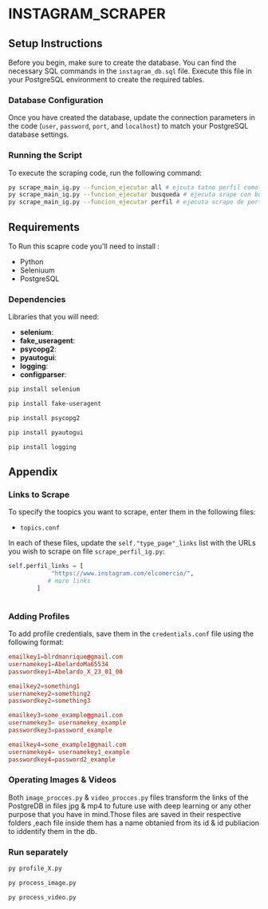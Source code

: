 # INSTAGRAM_SCRAPER

## Setup Instructions

Before you begin, make sure to create the database. You can find the necessary SQL commands in the `instagram_db.sql` file. Execute this file in your PostgreSQL environment to create the required tables.

### Database Configuration

Once you have created the database, update the connection parameters in the code (`user`, `password`, `port`, and `localhost`) to match your PostgreSQL database settings.

### Running the Script

To execute the scraping code, run the following command:

```bash
py scrape_main_ig.py --funcion_ejecutar all # ejcuta tatno perfil como busqueda y procesamiento de videos e imagenes
py scrape_main_ig.py --funcion_ejecutar busqueda # ejecuta srape con busqeuda mas procesamiento de videos  e imagenes
py scrape_main_ig.py --funcion_ejecutar perfil # ejecuta scrape de perfiles mas procesamiento de videos e imagenes

````

## Requirements
To Run this scapre code you'll need to install : 
- Python 
- Seleniuum
- PostgreSQL

### Dependencies
Libraries that you will need:

- **selenium**: 
- **fake_useragent**: 
- **psycopg2**: 
- **pyautogui**:
- **logging**: 
- **configparser**: 
```bash
pip install selenium

pip install fake-useragent

pip install psycopg2

pip install pyautogui

pip install logging 
```
## Appendix

### Links to Scrape

To specify the toopics you want to scrape, enter them in the following files:

- `topics.conf`


In each of these files, update the `self."type_page"_links` list with the URLs you wish to scrape on file `scrape_perfil_ig.py`:

```python
self.perfil_links = [
            "https://www.instagram.com/elcomercio/",
           # more links
        ]
        
````
### Adding Profiles

To add profile credentials, save them in the `credentials.conf` file using the following format:

```conf
emailkey1=blrdmanrique@gmail.com
usernamekey1=AbelardoMa65534
passwordkey1=Abelardo_X_23_01_00

emailkey2=something1
usernamekey2=something2
passwordkey2=something3

emailkey3=some_example@gmail.com
usernamekey3= usernamekey_example
passwordkey3=password_example

emailkey4=some_example1@gmail.com
usernamekey4= usernamekey1_example
passwordkey4=password2_example
````
### Operating Images & Videos
Both `image_procces.py` & `video_procces.py` files transform the links of the PostgreDB in files jpg & mp4 to future use with deep learning
or any other purpose that you have in mind.Those files are saved in their respective folders ,each file inside them has a name obtanied from its id & id publiacion to iddentify them in the db.
 
### Run separately

```bash
py profile_X.py

py process_image.py

py process_video.py
````